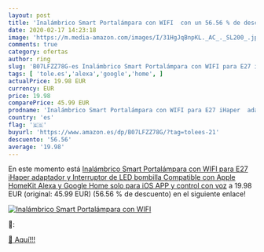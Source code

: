 ```yaml
---
layout: post
title: 'Inalámbrico Smart Portalámpara con WIFI  con un 56.56 % de descuento'
date: 2020-02-17 14:23:18
image: 'https://m.media-amazon.com/images/I/31HgJqBnpKL._AC_._SL200_.jpg'
comments: true
category: ofertas
author: ring
slug: 'B07LFZZ78G-es Inalámbrico Smart Portalámpara con WIFI para E27 iHaper...'
tags: [ 'tole.es','alexa','google','home', ]
actualPrice: 19.98 EUR
currency: EUR
price: 19.98
comparePrice: 45.99 EUR
prodname: 'Inalámbrico Smart Portalámpara con WIFI para E27 iHaper  adaptador y Interruptor de LED bombilla  Compatible con Apple HomeKit  Alexa y Google Home  solo para iOS   APP y control con voz'
country: 'es'
flag: '🇪🇸'
buyurl: 'https://www.amazon.es/dp/B07LFZZ78G/?tag=tolees-21'
descuento: '56.56'
average: '19.98'
---
```


En este momento está [Inalámbrico Smart Portalámpara con WIFI para E27 iHaper  adaptador y Interruptor de LED bombilla  Compatible con Apple HomeKit  Alexa y Google Home  solo para iOS   APP y control con voz](https://www.amazon.es/dp/B07LFZZ78G/?tag=tolees-21) a 19.98 EUR (original: 45.99 EUR) (56.56 %  de descuento) en el siguiente enlace!

[![Inalámbrico Smart Portalámpara con WIFI ](https://m.media-amazon.com/images/I/31HgJqBnpKL._AC_._SL200_.jpg)](https://www.amazon.es/dp/B07LFZZ78G/?tag=tolees-21)

🔎:


[🛒 Aquí!!!](https://www.amazon.es/dp/B07LFZZ78G/?tag=tolees-21)
